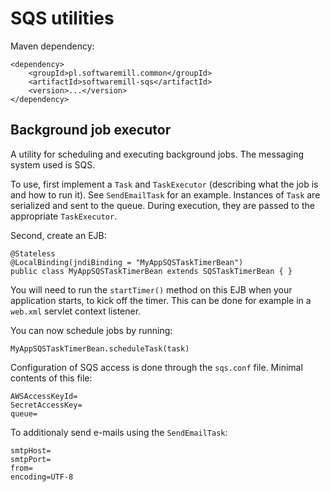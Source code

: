 # SQS utilities

Maven dependency:

    <dependency>
        <groupId>pl.softwaremill.common</groupId>
        <artifactId>softwaremill-sqs</artifactId>
        <version>...</version>
    </dependency>

## Background job executor

A utility for scheduling and executing background jobs. The messaging system used is SQS.

To use, first implement a `Task` and `TaskExecutor` (describing what the job is and how to run it). See `SendEmailTask`
for an example. Instances of `Task` are serialized and sent to the queue. During execution, they are passed to the
appropriate `TaskExecutor`.

Second, create an EJB:

    @Stateless
    @LocalBinding(jndiBinding = "MyAppSQSTaskTimerBean")
    public class MyAppSQSTaskTimerBean extends SQSTaskTimerBean { }

You will need to run the `startTimer()` method on this EJB when your application starts, to kick off the timer. This can
be done for example in a `web.xml` servlet context listener.

You can now schedule jobs by running:

    MyAppSQSTaskTimerBean.scheduleTask(task)

Configuration of SQS access is done through the `sqs.conf` file. Minimal contents of this file:

    AWSAccessKeyId=
    SecretAccessKey=
    queue=

To additionaly send e-mails using the `SendEmailTask`:

    smtpHost=
    smtpPort=
    from=
    encoding=UTF-8